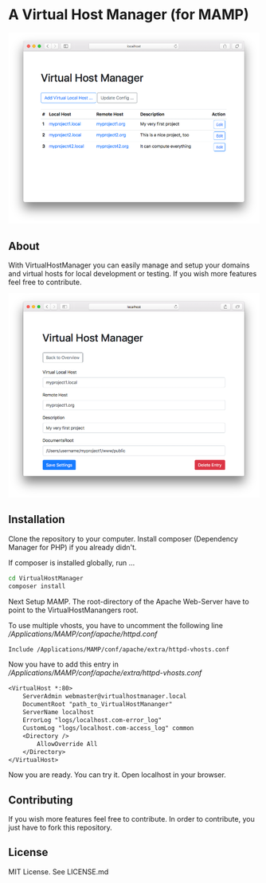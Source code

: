 # A Virtual Host Manager (for MAMP)


![alt text](docs/overview.png)


## About

With VirtualHostManager you can easily manage and setup your domains and virtual hosts for local development or testing. If you wish more features feel free to contribute.

![alt text](docs/edit_host.png)

## Installation

Clone the repository to your computer. Install composer (Dependency Manager for PHP) if you already didn't.

If composer is installed globally, run ...

```bash
cd VirtualHostManager
composer install
```

Next Setup MAMP. The root-directory of the Apache Web-Server have to point to the VirtualHostManangers root.

To use multiple vhosts, you have to uncomment the following line
*/Applications/MAMP/conf/apache/httpd.conf*

```apacheconf
Include /Applications/MAMP/conf/apache/extra/httpd-vhosts.conf
```

Now you have to add this entry in
*/Applications/MAMP/conf/apache/extra/httpd-vhosts.conf*

```apacheconf
<VirtualHost *:80>
    ServerAdmin webmaster@virtualhostmanager.local
    DocumentRoot "path_to_VirtualHostMananger"
    ServerName localhost
    ErrorLog "logs/localhost.com-error_log"
    CustomLog "logs/localhost.com-access_log" common
    <Directory />
        AllowOverride All
    </Directory>
</VirtualHost>
```

Now you are ready. You can try it. Open localhost in your browser.

## Contributing
If you wish more features feel free to contribute. In order to contribute, you just have to fork this repository.

## License
MIT License. See  LICENSE.md

